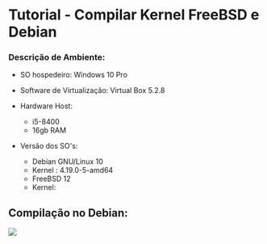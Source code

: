 # Tutorial - Compilar Kernel FreeBSD e Debian

### Descrição de Ambiente:
- SO hospedeiro: Windows 10 Pro
- Software de Virtualização: Virtual Box 5.2.8
- Hardware Host: 
      
    - i5-8400
    - 16gb RAM

- Versão dos SO's:
   - Debian GNU/Linux 10 
   - Kernel : 4.19.0-5-amd64
   - FreeBSD   12
   - Kernel:


## **Compilação no Debian:**


![](https://drive.google.com/file/d/1geDp8SG_pZlbjVgim0n3iTJfFjHeVsNR/view?usp=sharing)
